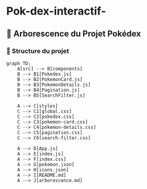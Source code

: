 # Pok-dex-interactif-


## 📁 Arborescence du Projet Pokédex

### 📌 Structure du projet

```mermaid
graph TD;
    A[src] --> B[components]
    B --> B1[Pokedex.js]
    B --> B2[PokemonCard.js]
    B --> B3[PokemonDetails.js]
    B --> B4[Pagination.js]
    B --> B5[SearchFilter.js]
    
    A --> C[styles]
    C --> C1[global.css]
    C --> C2[pokedex.css]
    C --> C3[pokemon-card.css]
    C --> C4[pokemon-details.css]
    C --> C5[pagination.css]
    C --> C6[search-filter.css]

    A --> D[App.js]
    A --> E[index.js]
    A --> F[index.css]
    A --> G[pokemon.json]
    A --> H[icons.json]
    A --> I[README.md]
    A --> J[arborescence.md]
